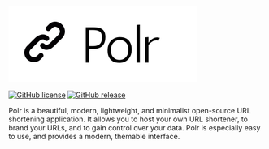 ![Polr Logo](logo.png)

[![GitHub license](https://img.shields.io/badge/license-GPLv2%2B-blue.svg)](about/license)
[![GitHub release](https://img.shields.io/badge/stable-2.0.0-blue.svg)](https://github.com/cydrobolt/polr/releases)

Polr is a beautiful, modern, lightweight, and minimalist open-source URL shortening application. It allows you to host your own URL shortener, to brand your URLs, and to gain control over your data. Polr is especially easy to use, and provides a modern, themable interface.
